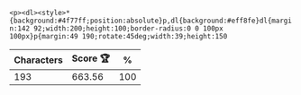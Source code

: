 `<p><dl><style>*{background:#4f77ff;position:absolute}p,dl{background:#eff8fe}dl{margin:142 92;width:200;height:100;border-radius:0 0 100px 100px}p{margin:49 190;rotate:45deg;width:39;height:150`

| Characters | Score 🏆 | %   |
| ---------- | -------- | --- |
| 193        | 663.56   | 100 |

